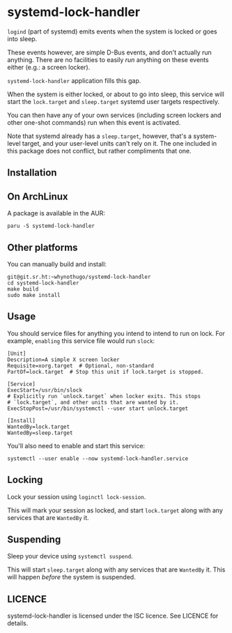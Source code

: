 systemd-lock-handler
====================

`logind` (part of systemd) emits events when the system is locked or goes into
sleep.

These events however, are simple D-Bus events, and don't actually run anything.
There are no facilities to easily _run_ anything on these events either (e.g.:
a screen locker).

`systemd-lock-handler` application fills this gap.

When the system is either locked, or about to go into sleep, this service will
start the `lock.target` and `sleep.target` systemd user targets respectively.

You can then have any of your own services (including screen lockers and other
one-shot commands) run when this event is activated.

Note that systemd already has a `sleep.target`, however, that's a system-level
target, and your user-level units can't rely on it. The one included in this
package does not conflict, but rather compliments that one.

Installation
------------

## On ArchLinux

A package is available in the AUR:

    paru -S systemd-lock-handler

## Other platforms

You can manually build and install:

    git@git.sr.ht:~whynothugo/systemd-lock-handler
    cd systemd-lock-handler
    make build
    sudo make install

Usage
-----

You should service files for anything you intend to intend to run on lock. For
example, `enabling` this service file would run `slock`:

    [Unit]
    Description=A simple X screen locker
    Requisite=xorg.target  # Optional, non-standard
    PartOf=lock.target  # Stop this unit if lock.target is stopped.

    [Service]
    ExecStart=/usr/bin/slock
    # Explicitly run `unlock.target` when locker exits. This stops
    # `lock.target`, and other units that are wanted by it.
    ExecStopPost=/usr/bin/systemctl --user start unlock.target

    [Install]
    WantedBy=lock.target
    WantedBy=sleep.target

You'll also need to enable and start this service:

    systemctl --user enable --now systemd-lock-handler.service

## Locking

Lock your session using `loginctl lock-session`.

This will mark your session as locked, and start `lock.target` along with any
services that are `WantedBy` it.

## Suspending

Sleep your device using `systemctl suspend`.

This will start `sleep.target` along with any services that are `WantedBy` it.
This will happen _before_ the system is suspended.

LICENCE
-------

systemd-lock-handler is licensed under the ISC licence. See LICENCE for details.
